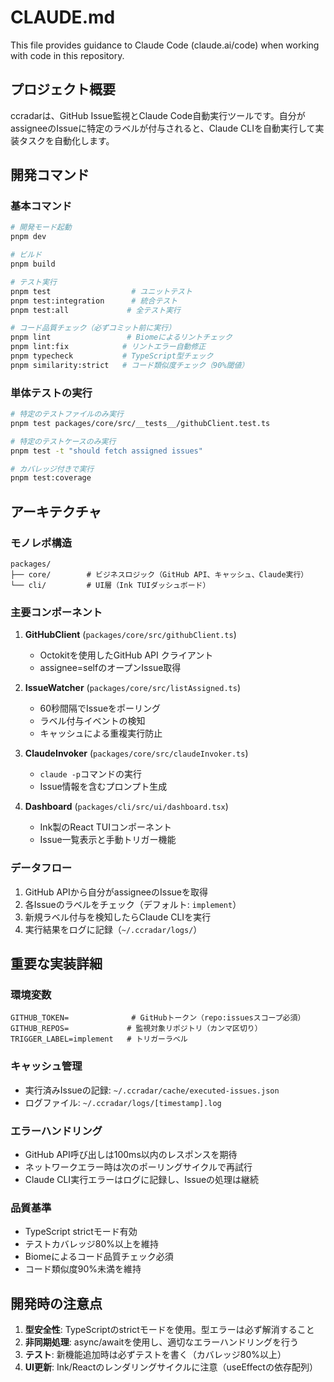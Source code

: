 # CLAUDE.md

This file provides guidance to Claude Code (claude.ai/code) when working with code in this repository.

## プロジェクト概要

ccradarは、GitHub Issue監視とClaude Code自動実行ツールです。自分がassigneeのIssueに特定のラベルが付与されると、Claude CLIを自動実行して実装タスクを自動化します。

## 開発コマンド

### 基本コマンド
```bash
# 開発モード起動
pnpm dev

# ビルド
pnpm build

# テスト実行
pnpm test                  # ユニットテスト
pnpm test:integration      # 統合テスト
pnpm test:all             # 全テスト実行

# コード品質チェック（必ずコミット前に実行）
pnpm lint                 # Biomeによるリントチェック
pnpm lint:fix            # リントエラー自動修正
pnpm typecheck           # TypeScript型チェック
pnpm similarity:strict   # コード類似度チェック（90%閾値）
```

### 単体テストの実行
```bash
# 特定のテストファイルのみ実行
pnpm test packages/core/src/__tests__/githubClient.test.ts

# 特定のテストケースのみ実行
pnpm test -t "should fetch assigned issues"

# カバレッジ付きで実行
pnpm test:coverage
```

## アーキテクチャ

### モノレポ構造
```
packages/
├── core/        # ビジネスロジック（GitHub API、キャッシュ、Claude実行）
└── cli/         # UI層（Ink TUIダッシュボード）
```

### 主要コンポーネント

1. **GitHubClient** (`packages/core/src/githubClient.ts`)
   - Octokitを使用したGitHub API クライアント
   - assignee=selfのオープンIssue取得

2. **IssueWatcher** (`packages/core/src/listAssigned.ts`)
   - 60秒間隔でIssueをポーリング
   - ラベル付与イベントの検知
   - キャッシュによる重複実行防止

3. **ClaudeInvoker** (`packages/core/src/claudeInvoker.ts`)
   - `claude -p`コマンドの実行
   - Issue情報を含むプロンプト生成

4. **Dashboard** (`packages/cli/src/ui/dashboard.tsx`)
   - Ink製のReact TUIコンポーネント
   - Issue一覧表示と手動トリガー機能

### データフロー
1. GitHub APIから自分がassigneeのIssueを取得
2. 各Issueのラベルをチェック（デフォルト: `implement`）
3. 新規ラベル付与を検知したらClaude CLIを実行
4. 実行結果をログに記録（`~/.ccradar/logs/`）

## 重要な実装詳細

### 環境変数
```env
GITHUB_TOKEN=              # GitHubトークン（repo:issuesスコープ必須）
GITHUB_REPOS=             # 監視対象リポジトリ（カンマ区切り）
TRIGGER_LABEL=implement   # トリガーラベル
```

### キャッシュ管理
- 実行済みIssueの記録: `~/.ccradar/cache/executed-issues.json`
- ログファイル: `~/.ccradar/logs/[timestamp].log`

### エラーハンドリング
- GitHub API呼び出しは100ms以内のレスポンスを期待
- ネットワークエラー時は次のポーリングサイクルで再試行
- Claude CLI実行エラーはログに記録し、Issueの処理は継続

### 品質基準
- TypeScript strictモード有効
- テストカバレッジ80%以上を維持
- Biomeによるコード品質チェック必須
- コード類似度90%未満を維持

## 開発時の注意点

1. **型安全性**: TypeScriptのstrictモードを使用。型エラーは必ず解消すること
2. **非同期処理**: async/awaitを使用し、適切なエラーハンドリングを行う
3. **テスト**: 新機能追加時は必ずテストを書く（カバレッジ80%以上）
4. **UI更新**: Ink/Reactのレンダリングサイクルに注意（useEffectの依存配列）